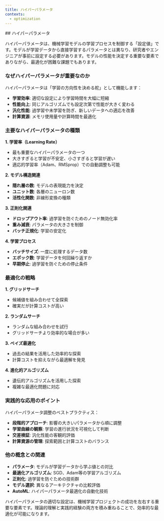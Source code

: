 ```yaml
---
title: ハイパーパラメータ
contexts:
  - optimization
---
```


<Context name="optimization">
## ハイパーパラメータ

ハイパーパラメータは、機械学習モデルの学習プロセスを制御する「設定値」です。モデルが学習データから直接学習するパラメータとは異なり、研究者やエンジニアが事前に設定する必要があります。モデルの性能を決定する重要な要素でありながら、最適化が困難な課題でもあります。

### なぜハイパーパラメータが重要なのか

ハイパーパラメータは「学習の方向性を決める舵」として機能します：

- **学習効率**: 適切な設定により学習時間を大幅に短縮
- **性能向上**: 同じアルゴリズムでも設定次第で性能が大きく変わる
- **汎化性能**: 過学習や未学習を防ぎ、新しいデータへの適応を改善
- **計算資源**: メモリ使用量や計算時間を最適化

### 主要なハイパーパラメータの種類

**1. 学習率（Learning Rate）**
- 最も重要なハイパーパラメータの一つ
- 大きすぎると学習が不安定、小さすぎると学習が遅い
- 適応的学習率（Adam、RMSprop）での自動調整も可能

**2. モデル構造関連**
- **隠れ層の数**: モデルの表現能力を決定
- **ユニット数**: 各層のニューロン数
- **活性化関数**: 非線形変換の種類

**3. 正則化関連**
- **ドロップアウト率**: 過学習を防ぐためのノード無効化率
- **重み減衰**: パラメータの大きさを制御
- **バッチ正規化**: 学習の安定化

**4. 学習プロセス**
- **バッチサイズ**: 一度に処理するデータ数
- **エポック数**: 学習データを何回繰り返すか
- **早期停止**: 過学習を防ぐための停止条件

### 最適化の戦略

**1. グリッドサーチ**
- 候補値を組み合わせて全探索
- 確実だが計算コストが高い

**2. ランダムサーチ**
- ランダムな組み合わせを試行
- グリッドサーチより効率的な場合が多い

**3. ベイズ最適化**
- 過去の結果を活用した効率的な探索
- 計算コストを抑えながら最適解を発見

**4. 進化的アルゴリズム**
- 遺伝的アルゴリズムを活用した探索
- 複雑な最適化問題に対応

### 実践的な応用のポイント

ハイパーパラメータ調整のベストプラクティス：

- **段階的アプローチ**: 影響の大きいパラメータから順に調整
- **学習曲線の観察**: 学習の進行状況を可視化して判断
- **交差検証**: 汎化性能の客観的評価
- **計算資源の管理**: 探索範囲と計算コストのバランス

### 他の概念との関連

- **パラメータ**: モデルが学習データから学ぶ値との対比
- **最適化アルゴリズム**: SGD、Adam等の学習アルゴリズム
- **正則化**: 過学習を防ぐための技術群
- **モデル選択**: 異なるアーキテクチャの比較評価
- **AutoML**: ハイパーパラメータ最適化の自動化技術

ハイパーパラメータの適切な設定は、機械学習プロジェクトの成功を左右する重要な要素です。理論的理解と実践的経験の両方を積み重ねることで、効率的な最適化が可能になります。
</Context>

